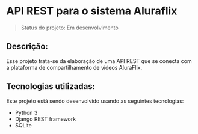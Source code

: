 <h1>API REST para o sistema Aluraflix</h1>  
  
> Status do projeto: Em desenvolvimento  

## Descrição:  
  
Esse projeto trata-se da elaboração de uma API REST que se conecta com a plataforma de compartilhamento de vídeos AluraFlix.  
  
## Tecnologias utilizadas:  
  
Este projeto está sendo desenvolvido usando as seguintes tecnologias:  
  
  * Python 3
  * Django REST framework
  * SQLite


